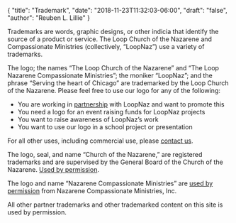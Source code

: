 {
	"title": "Trademark",
	"date": "2018-11-23T11:32:03-06:00",
	"draft": "false",
	"author": "Reuben L. Lillie"
}

Trademarks are words, graphic designs, or other indicia that identify the source of a product or service. The Loop Church of the Nazarene and Compassionate Ministries (collectively, “LoopNaz”) use a variety of trademarks.

The logo; the names “The Loop Church of the Nazarene” and “The Loop Nazarene Compassionate Ministries”; the moniker “LoopNaz”; and the phrase “Serving the heart of Chicago” are trademarked by the Loop Church of the Nazarene. Please feel free to use our logo for any of the following:

* You are working in [partnership][partners] with LoopNaz and want to promote this
* You need a logo for an event raising funds for LoopNaz projects
* You want to raise awareness of LoopNaz’s work
* You want to use our logo in a school project or presentation

For all other uses, including commercial use, please [contact us][contact].

The logo, seal, and name “Church of the Nazarene,” are registered trademarks and are supervised by the General Board of the Church of the Nazarene. [Used by permission][cotn-usage].

The logo and name “Nazarene Compassionate Ministries” are [used by permission][ncm-usage] from Nazarene Compassionate Ministries, Inc.

All other partner trademarks and other trademarked content on this site is used by permission.

[contact]: /contact/
[cotn-usage]: http://nazarene.org/identity/
[ncm-usage]: https://www.ncm.org/logo/
[partners]: /partners/
